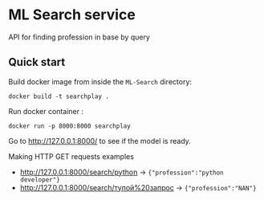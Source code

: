 # ML Search service

API for finding profession in base by query

## Quick start
Build docker image from inside the `ML-Search` directory:
```commandline
docker build -t searchplay .
```
Run docker container :
   ```commandline
   docker run -p 8000:8000 searchplay
   ```
Go to http://127.0.0.1:8000/ to see if the model is ready.

Making HTTP GET requests examples
 - http://127.0.0.1:8000/search/python -> `{"profession":"python developer"}`
 - http://127.0.0.1:8000/search/тупой%20запрос -> `{"profession":"NAN"}`
